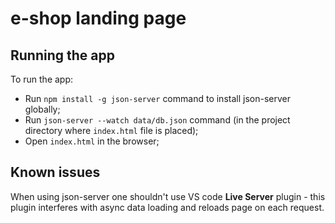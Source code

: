 # e-shop landing page

## Running the app

To run the app:
* Run `npm install -g json-server` command to install json-server globally;
* Run `json-server --watch data/db.json` command (in the project directory where `index.html` file is placed);
* Open `index.html` in the browser;

## Known issues
When using json-server one shouldn't use VS code **Live Server** plugin - this plugin interferes with async data loading and reloads page on each request.
